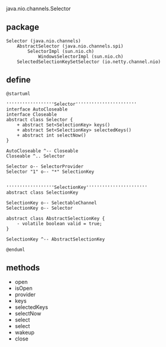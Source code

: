 java.nio.channels.Selector

## package
```
Selector (java.nio.channels)
    AbstractSelector (java.nio.channels.spi)
        SelectorImpl (sun.nio.ch)
            WindowsSelectorImpl (sun.nio.ch)
    SelectedSelectionKeySetSelector (io.netty.channel.nio)
```
## define
```plantuml
@startuml

''''''''''''''''''Selector'''''''''''''''''''''''
interface AutoCloseable
interface Closeable
abstract class Selector {
    + abstract Set<SelectionKey> keys()
    + abstract Set<SelectionKey> selectedKeys()    
    + abstract int selectNow()
}

AutoCloseable ^-- Closeable
Closeable ^.. Selector

Selector o-- SelectorProvider
Selector "1" o-- "*" SelectionKey


''''''''''''''''''SelectionKey'''''''''''''''''''''''
abstract class SelectionKey

SelectionKey o-- SelectableChannel
SelectionKey o-- Selector

abstract class AbstractSelectionKey {
    - volatile boolean valid = true;
}

SelectionKey ^-- AbstractSelectionKey

@enduml
```

## methods
* open
* isOpen
* provider
* keys
* selectedKeys
* selectNow
* select
* select
* wakeup
* close

